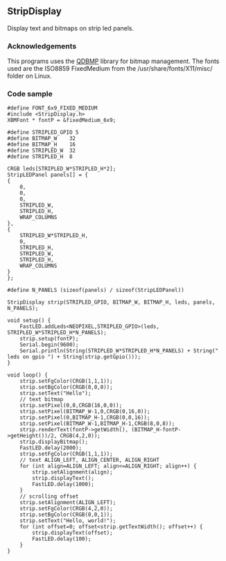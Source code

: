 ## StripDisplay


Display text and bitmaps on strip led panels. 


### Acknowledgements

This programs uses the [QDBMP](http://qdbmp.sourceforge.net) library for bitmap management. 
The fonts used are the ISO8859 FixedMedium from the /usr/share/fonts/X11/misc/ folder on Linux.


### Code sample

```
#define FONT_6x9_FIXED_MEDIUM
#include <StripDisplay.h>
XBMFont * fontP = &fixedMedium_6x9;

#define STRIPLED_GPIO 5
#define BITMAP_W	32
#define BITMAP_H	16
#define STRIPLED_W	32
#define STRIPLED_H	8

CRGB leds[STRIPLED_W*STRIPLED_H*2];
StripLEDPanel panels[] = {
{
	0,
	0,
	0,
	STRIPLED_W,
	STRIPLED_H,
	WRAP_COLUMNS
},
{
	STRIPLED_W*STRIPLED_H,
	0,
	STRIPLED_H,
	STRIPLED_W,
	STRIPLED_H,
	WRAP_COLUMNS
}
};

#define N_PANELS (sizeof(panels) / sizeof(StripLEDPanel))

StripDisplay strip(STRIPLED_GPIO, BITMAP_W, BITMAP_H, leds, panels, N_PANELS);

void setup() {
	FastLED.addLeds<NEOPIXEL,STRIPLED_GPIO>(leds, STRIPLED_W*STRIPLED_H*N_PANELS);
	strip.setup(fontP);
	Serial.begin(9600);
	Serial.println(String(STRIPLED_W*STRIPLED_H*N_PANELS) + String(" leds on gpio ") + String(strip.getGpio()));
}

void loop() {
	strip.setFgColor(CRGB(1,1,1));
	strip.setBgColor(CRGB(0,0,0));
	strip.setText("Hello");
	// text bitmap
	strip.setPixel(0,0,CRGB(16,0,0));
	strip.setPixel(BITMAP_W-1,0,CRGB(0,16,0));
	strip.setPixel(0,BITMAP_H-1,CRGB(0,0,16));
	strip.setPixel(BITMAP_W-1,BITMAP_H-1,CRGB(8,0,8));
	strip.renderText(fontP->getWidth(), (BITMAP_H-fontP->getHeight())/2, CRGB(4,2,0));
	strip.displayBitmap();
	FastLED.delay(2000);
	strip.setFgColor(CRGB(1,1,1));
	// text ALIGN_LEFT, ALIGN_CENTER, ALIGN_RIGHT
	for (int align=ALIGN_LEFT; align<=ALIGN_RIGHT; align++) {
		strip.setAlignment(align);
		strip.displayText();
		FastLED.delay(1000);
	}
	// scrolling offset
	strip.setAlignment(ALIGN_LEFT);
	strip.setFgColor(CRGB(4,2,0));
	strip.setBgColor(CRGB(0,0,1));
	strip.setText("Hello, world!");
	for (int offset=0; offset<strip.getTextWidth(); offset++) {
		strip.displayText(offset);
		FastLED.delay(100);
	}
}
```

